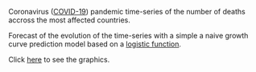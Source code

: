 Coronavirus ([COVID-19]("https://en.wikipedia.org/wiki/2019%E2%80%9320_coronavirus_pandemic")) pandemic time-series of the number of deaths accross the most affected countries.

Forecast of the evolution of the time-series with a simple a naive growth curve prediction model based on a [logistic function]("https://en.wikipedia.org/wiki/Logistic_function").

Click [here](http://www.hupe.me/covid) to see the graphics.
